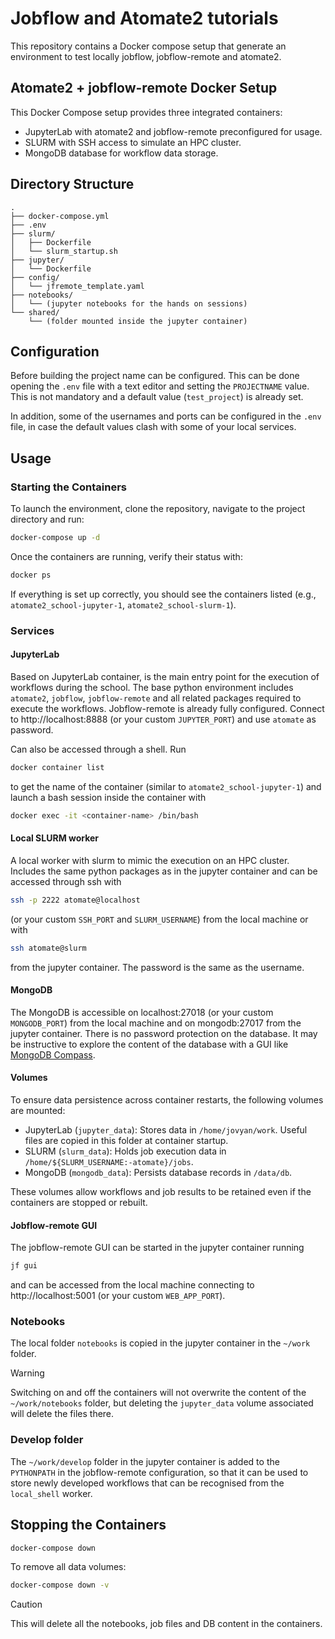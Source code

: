 # Jobflow and Atomate2 tutorials

This repository contains a Docker compose setup that generate an environment to test locally
jobflow, jobflow-remote and atomate2.


## Atomate2 + jobflow-remote Docker Setup

This Docker Compose setup provides three integrated containers:
- JupyterLab with atomate2 and jobflow-remote preconfigured for usage.
- SLURM with SSH access to simulate an HPC cluster.
- MongoDB database for workflow data storage.

## Directory Structure

```
.
├── docker-compose.yml
├── .env
├── slurm/
│   ├── Dockerfile
│   └── slurm_startup.sh
├── jupyter/
│   └── Dockerfile
├── config/
│   └── jfremote_template.yaml
├── notebooks/
│   └── (jupyter notebooks for the hands on sessions)
└── shared/
    └── (folder mounted inside the jupyter container)
```

## Configuration

Before building the project name can be configured. This can be done opening the 
`.env` file with a text editor and setting the `PROJECTNAME` value. This is not mandatory
and a default value (`test_project`) is already set.

In addition, some of the usernames and ports can be configured in the `.env` file, in case the default
values clash with some of your local services.


## Usage

### Starting the Containers

To launch the environment, clone the repository, navigate to the project directory and run:

```bash
docker-compose up -d
```

Once the containers are running, verify their status with:

```bash
docker ps
```

If everything is set up correctly, you should see the containers listed (e.g., `atomate2_school-jupyter-1`, 
`atomate2_school-slurm-1`).


### Services

#### JupyterLab

Based on JupyterLab container, is the main entry point for the execution of workflows during the school. 
The base python environment includes `atomate2`, `jobflow`, `jobflow-remote` and all related 
packages required to execute the workflows. 
Jobflow-remote is already fully configured. 
Connect to http://localhost:8888 (or your custom `JUPYTER_PORT`) and use `atomate` as password.

Can also be accessed through a shell. Run
```bash
docker container list
```
to get the name of the container (similar to `atomate2_school-jupyter-1`) and launch a bash
session inside the container with 
```bash
docker exec -it <container-name> /bin/bash 
```

#### Local SLURM worker

A local worker with slurm to mimic the execution on an HPC cluster. Includes the same
python packages as in the jupyter container and can be accessed through ssh with
```bash
ssh -p 2222 atomate@localhost
```
(or your custom `SSH_PORT` and `SLURM_USERNAME`) from the local machine or with
```bash
ssh atomate@slurm
```
from the jupyter container.
The password is the same as the username.

#### MongoDB

The MongoDB is accessible on localhost:27018 (or your custom `MONGODB_PORT`) from the local 
machine and on mongodb:27017 from the jupyter container. There is no password protection
on the database.
It may be instructive to explore the content of the database with a GUI like
[MongoDB Compass](https://www.mongodb.com/products/tools/compass).

#### Volumes

To ensure data persistence across container restarts, the following volumes are mounted:

* JupyterLab (`jupyter_data`):  Stores data in `/home/jovyan/work`. Useful
  files are copied in this folder at container startup.
* SLURM (`slurm_data`): Holds job execution data in `/home/${SLURM_USERNAME:-atomate}/jobs`.
* MongoDB (`mongodb_data`): Persists database records in `/data/db`.

These volumes allow workflows and job results to be retained even if the containers are stopped or rebuilt.

#### Jobflow-remote GUI

The jobflow-remote GUI can be started in the jupyter container running
```bash
jf gui
```
and can be accessed from the local machine connecting to http://localhost:5001 (or your custom `WEB_APP_PORT`).


### Notebooks

The local folder `notebooks` is copied in the jupyter container in the `~/work` folder. 

> [!WARNING]
> Switching on and off the containers will not overwrite the content of the `~/work/notebooks` folder,
> but deleting the `jupyter_data` volume associated will delete the files there.

### Develop folder

The `~/work/develop` folder in the jupyter container is added to the `PYTHONPATH` in the jobflow-remote
configuration, so that it can be used to store newly developed workflows that can be recognised from the
`local_shell` worker.

## Stopping the Containers

```bash
docker-compose down
```

To remove all data volumes:
```bash
docker-compose down -v
```

> [!CAUTION]
> This will delete all the notebooks, job files and DB content in the containers.
